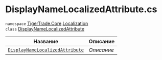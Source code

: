 
# DisplayNameLocalizedAttribute.cs
`namespace` [TigerTrade.Core](../../../TigerTrade.Core.md).[Localization](../../../TigerTrade.Core/Localization.md)  
    `class` [DisplayNameLocalizedAttribute](../DisplayNameLocalizedAttribute.cs.md)

| Название | Описание |
| --- | --- |
| [`DisplayNameLocalizedAttribute`](./Методы/DisplayNameLocalizedAttribute.md) | *Описание* |
